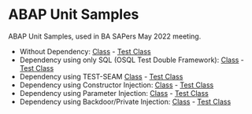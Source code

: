 # ABAP Unit Samples
ABAP Unit Samples, used in BA SAPers May 2022 meeting.

* Without Dependency: [Class](src/ycl_abap_unit_simple.clas.abap) - [Test Class](src/ycl_abap_unit_simple.clas.testclasses.abap) 
* Dependency using only SQL (OSQL Test Double Framework): [Class](src/ycl_abap_unit_sql_dependency.clas.abap) - [Test Class](src/ycl_abap_unit_sql_dependency.clas.testclasses.abap)
* Dependency using TEST-SEAM [Class](src/ycl_abap_unit_depen_test_seam.clas.abap) - [Test Class](src/ycl_abap_unit_depen_test_seam.clas.testclasses.abap)
* Dependency using Constructor Injection: [Class](src/ycl_abap_unit_depen_construc.clas.abap) - [Test Class](src/ycl_abap_unit_depen_construc.clas.testclasses.abap)
* Dependency using Parameter Injection: [Class](src/ycl_abap_unit_depen_param.clas.abap) - [Test Class](src/ycl_abap_unit_depen_param.clas.testclasses.abap)
* Dependency using Backdoor/Private Injection: [Class](src/ycl_abap_unit_depen_backdoor.clas.abap) - [Test Class](src/ycl_abap_unit_depen_backdoor.clas.testclasses.abap)
